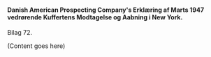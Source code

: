 #### Danish American Prospecting Company's Erklæring af Marts 1947 vedrørende Kuffertens Modtagelse og Aabning i New York.

Bilag 72.

(Content goes here)
